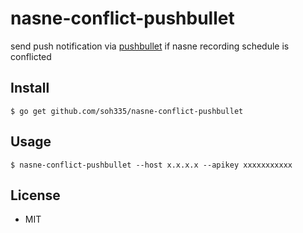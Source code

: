 # nasne-conflict-pushbullet

send push notification via [pushbullet](https://www.pushbullet.com/) if nasne recording schedule is conflicted

## Install

```
$ go get github.com/soh335/nasne-conflict-pushbullet
```


## Usage

```
$ nasne-conflict-pushbullet --host x.x.x.x --apikey xxxxxxxxxxx
```

## License

* MIT
